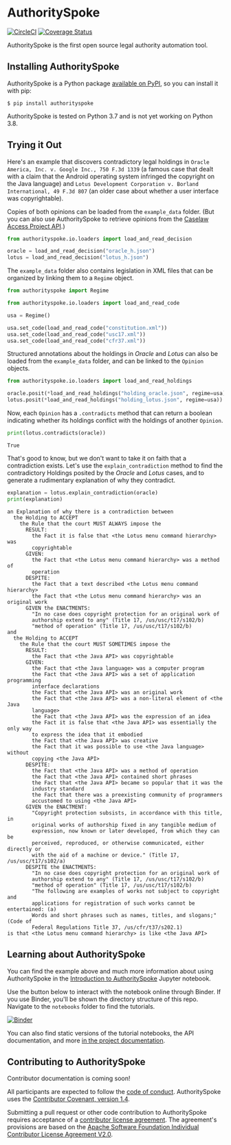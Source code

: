 # AuthoritySpoke

[![CircleCI](https://circleci.com/gh/mscarey/AuthoritySpoke.svg?style=svg)](https://circleci.com/gh/mscarey/AuthoritySpoke) [![Coverage Status](https://coveralls.io/repos/github/mscarey/AuthoritySpoke/badge.svg?branch=master)](https://coveralls.io/github/mscarey/AuthoritySpoke?branch=master)

AuthoritySpoke is the first open source legal authority automation tool.

## Installing AuthoritySpoke

AuthoritySpoke is a Python package [available on PyPI](https://pypi.org/project/AuthoritySpoke/), so you can install it with pip:

```
$ pip install authorityspoke
```

AuthoritySpoke is tested on Python 3.7 and is not yet working on Python 3.8.

## Trying it Out

Here's an example that discovers contradictory legal holdings in `Oracle America, Inc. v. Google Inc., 750 F.3d 1339` (a famous case that dealt with a claim that the Android operating system infringed the copyright on the Java language) and `Lotus Development Corporation v. Borland International, 49 F.3d 807` (an older case about whether a user interface was copyrightable).

Copies of both opinions can be loaded from the `example_data` folder. (But you can also use AuthoritySpoke to retrieve opinions from the [Caselaw Access Project API](https://api.case.law/v1/).)

```python
from authorityspoke.io.loaders import load_and_read_decision

oracle = load_and_read_decision("oracle_h.json")
lotus = load_and_read_decision("lotus_h.json")
```

The `example_data` folder also contains legislation in XML files that can be organized by linking them to a `Regime` object.

```python
from authorityspoke import Regime

from authorityspoke.io.loaders import load_and_read_code

usa = Regime()

usa.set_code(load_and_read_code("constitution.xml"))
usa.set_code(load_and_read_code("usc17.xml"))
usa.set_code(load_and_read_code("cfr37.xml"))
```

Structured annotations about the holdings in _Oracle_ and _Lotus_ can also be loaded from the `example_data` folder, and can be linked to the `Opinion` objects.

```python
from authorityspoke.io.loaders import load_and_read_holdings

oracle.posit(*load_and_read_holdings("holding_oracle.json", regime=usa))
lotus.posit(*load_and_read_holdings("holding_lotus.json", regime=usa))
```

Now, each `Opinion` has a `.contradicts` method that can return a boolean indicating whether its holdings conflict with the holdings of another `Opinion`.

```python
print(lotus.contradicts(oracle))
```

```
True
```

That's good to know, but we don't want to take it on faith that a contradiction exists. Let's use the `explain_contradiction` method to find the contradictory Holdings posited by the _Oracle_ and _Lotus_ cases, and to generate a rudimentary explanation of why they contradict.

```python
explanation = lotus.explain_contradiction(oracle)
print(explanation)
```

```
an Explanation of why there is a contradiction between
  the Holding to ACCEPT
    the Rule that the court MUST ALWAYS impose the
      RESULT:
        the Fact it is false that <the Lotus menu command hierarchy> was
        copyrightable
      GIVEN:
        the Fact that <the Lotus menu command hierarchy> was a method of
        operation
      DESPITE:
        the Fact that a text described <the Lotus menu command hierarchy>
        the Fact that <the Lotus menu command hierarchy> was an original work
      GIVEN the ENACTMENTS:
        "In no case does copyright protection for an original work of
        authorship extend to any" (Title 17, /us/usc/t17/s102/b)
        "method of operation" (Title 17, /us/usc/t17/s102/b)
and
  the Holding to ACCEPT
    the Rule that the court MUST SOMETIMES impose the
      RESULT:
        the Fact that <the Java API> was copyrightable
      GIVEN:
        the Fact that <the Java language> was a computer program
        the Fact that <the Java API> was a set of application programming
        interface declarations
        the Fact that <the Java API> was an original work
        the Fact that <the Java API> was a non-literal element of <the Java
        language>
        the Fact that <the Java API> was the expression of an idea
        the Fact it is false that <the Java API> was essentially the only way
        to express the idea that it embodied
        the Fact that <the Java API> was creative
        the Fact that it was possible to use <the Java language> without
        copying <the Java API>
      DESPITE:
        the Fact that <the Java API> was a method of operation
        the Fact that <the Java API> contained short phrases
        the Fact that <the Java API> became so popular that it was the
        industry standard
        the Fact that there was a preexisting community of programmers
        accustomed to using <the Java API>
      GIVEN the ENACTMENT:
        "Copyright protection subsists, in accordance with this title, in
        original works of authorship fixed in any tangible medium of
        expression, now known or later developed, from which they can be
        perceived, reproduced, or otherwise communicated, either directly or
        with the aid of a machine or device." (Title 17, /us/usc/t17/s102/a)
      DESPITE the ENACTMENTS:
        "In no case does copyright protection for an original work of
        authorship extend to any" (Title 17, /us/usc/t17/s102/b)
        "method of operation" (Title 17, /us/usc/t17/s102/b)
        "The following are examples of works not subject to copyright and
        applications for registration of such works cannot be entertained: (a)
        Words and short phrases such as names, titles, and slogans;" (Code of
        Federal Regulations Title 37, /us/cfr/t37/s202.1)
is that <the Lotus menu command hierarchy> is like <the Java API>
```

## Learning about AuthoritySpoke

You can find the example above and much more information about using AuthoritySpoke in the [Introduction to AuthoritySpoke](notebooks/introduction.ipynb) Jupyter notebook.

Use the button below to interact with the notebook online through Binder. If you use Binder, you'll be shown the directory structure of this repo. Navigate to the `notebooks` folder to find the tutorials.

[![Binder](https://mybinder.org/badge_logo.svg)](https://mybinder.org/v2/gh/mscarey/AuthoritySpoke/master)

You can also find static versions of the tutorial notebooks, the API documentation, and more [in the project documentation](https://authorityspoke.readthedocs.io/en/latest/).


## Contributing to AuthoritySpoke

Contributor documentation is coming soon!

All participants are expected to follow the [code of conduct](code_of_conduct.md). AuthoritySpoke uses the [Contributor Covenant, version 1.4](https://www.contributor-covenant.org/version/1/4/code-of-conduct.html).

Submitting a pull request or other code contribution to AuthoritySpoke requires acceptance of a [contributor license agreement](contributor_agreement.md). The agreement's provisions are based on the [Apache Software Foundation Individual Contributor License Agreement V2.0](http://www.apache.org/licenses/icla.pdf).
